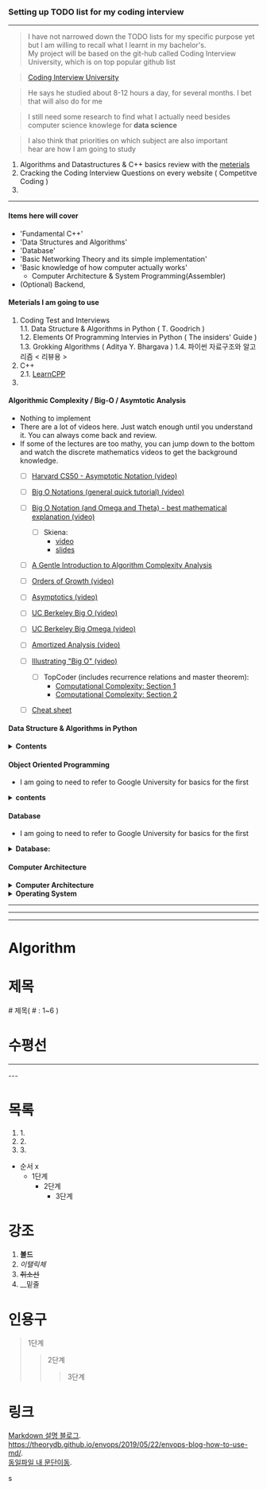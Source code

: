 ### Setting up TODO list for my coding interview 
___

> I have not narrowed down the TODO lists for my specific purpose yet but I am willing to recall what I learnt in my bachelor's.  
> My project will be based on the git-hub called Coding Interview University, which is on top popular github list  

> [Coding Interview University](https://github.com/jwasham/coding-interview-university/blob/master/README.md)  

> He says he studied about 8-12 hours a day, for several months. I bet that will also do for me  

> I still need some research to find what I actually need besides computer science knowlege for __data science__          

> I also think that priorities on which subject are also important  
> hear are how I am going to study   
1. Algorithms and Datastructures & C++ basics review with the [meterials](#Meterials-I-am-going-to-use)
2. Cracking the Coding Interview Questions on every website ( Competitve Coding )   
3. 

___

#### Items here will cover  
+ 'Fundamental C++'
+ 'Data Structures and Algorithms'<br> 
+ 'Database' <br> 
+ 'Basic Networking Theory and its simple implementation' <br> 
+ 'Basic knowledge of how computer actually works' <br> 
  + Computer Architecture & System Programming(Assembler) <br>
+ (Optional) Backend,  
  
#### Meterials I am going to use   
1. Coding Test and Interviews  
  1.1. Data Structure & Algorithms in Python ( T. Goodrich )     
  1.2. Elements Of Programming Intervies in Python ( The insiders' Guide )     
  1.3. Grokking Algorithms ( Aditya Y. Bhargava )
  1.4. 파이썬 자료구조와 알고리즘 < 리뷰용 > 
2. C++      
  2.1. [LearnCPP](https://www.learncpp.com)    
3. 


#### Algorithmic Complexity / Big-O / Asymtotic Analysis   
  - Nothing to implement     
  - There are a lot of videos here. Just watch enough until you understand it. You can always come back and review.  
  - If some of the lectures are too mathy, you can jump down to the bottom and watch the discrete mathematics videos to get the background knowledge.  
    - [ ] [Harvard CS50 - Asymptotic Notation (video)](https://www.youtube.com/watch?v=iOq5kSKqeR4)   
    - [ ] [Big O Notations (general quick tutorial) (video)](https://www.youtube.com/watch?v=V6mKVRU1evU)  
    - [ ] [Big O Notation (and Omega and Theta) - best mathematical explanation (video)](https://www.youtube.com/watch?v=ei-A_wy5Yxw&index=2&list=PL1BaGV1cIH4UhkL8a9bJGG356covJ76qN)  
      - [ ] Skiena:  
        - [video](https://www.youtube.com/watch?v=gSyDMtdPNpU&index=2&list=PLOtl7M3yp-DV69F32zdK7YJcNXpTunF2b)  
        - [slides](http://www3.cs.stonybrook.edu/~algorith/video-lectures/2007/lecture2.pdf)  
    - [ ] [A Gentle Introduction to Algorithm Complexity Analysis](http://discrete.gr/complexity/)  
    - [ ] [Orders of Growth (video)](https://www.coursera.org/lecture/algorithmic-thinking-1/orders-of-growth-6PKkX)  
    - [ ] [Asymptotics (video)](https://www.coursera.org/lecture/algorithmic-thinking-1/asymptotics-bXAtM)  
    - [ ] [UC Berkeley Big O (video)](https://archive.org/details/ucberkeley_webcast_VIS4YDpuP98)  
    - [ ] [UC Berkeley Big Omega (video)](https://archive.org/details/ucberkeley_webcast_ca3e7UVmeUc)  
    - [ ] [Amortized Analysis (video)](https://www.youtube.com/watch?v=B3SpQZaAZP4&index=10&list=PL1BaGV1cIH4UhkL8a9bJGG356covJ76qN)  
    - [ ] [Illustrating "Big O" (video)](https://www.coursera.org/lecture/algorithmic-thinking-1/illustrating-big-o-YVqzv)  
      - [ ] TopCoder (includes recurrence relations and master theorem):  
        - [Computational Complexity: Section 1](https://www.topcoder.com/community/competitive-programming/tutorials/computational-complexity-section-1/)  
        - [Computational Complexity: Section 2](https://www.topcoder.com/community/competitive-programming/tutorials/computational-complexity-section-2/)  
    - [ ] [Cheat sheet](http://bigocheatsheet.com/)
   
   
#### Data Structure & Algorithms in Python
<details>
  <summary><b> Contents </b></summary>  
  
+ __Data Structure__
  - [ ] Arrays 
  - [ ] Stacks, Queues, and Deques
  - [ ] Linked Lists 
    + Singly Linked Lists 
    + Cicularly Linked Lists
    + Doubly Linked Lists 
    + The Positional Lists 
  - [ ] Trees
    + General Trees
    + Binary Trees 
    + Tree Traversal Algorithms
    + Euler Tours and the Template Method Pattern 
  - [ ] Priority Queues 
    + Heaps 
    + Adaptable Priority Queues 
  - [ ] Maps, Hash Tables, and Skip Lists 
    + Maps and Dictionary 
    + Hash Tables 
    + Collision-Handling 
    + Sorted Maps 
    + Skip Lists 
  - [ ] Search Trees 
    + Binary Search Trees 
    + Balanced Search Trees 
    + AVL Trees 
    + Splay Trees 
    + (2,4) Trees 
    + Red-Black Trees ( Optional )
    
+ __Algorithms__
  - [ ] Sorting and Selection 
    + Merge Sort
    + Quick Sort 
    + Python Buil-In Algorithms 
    + Selection 
      + Prune-and-Search 
      + Randomized Quick-Select 
      + Analyzing Randomized Quick-Select 
  - [ ] Text Processing 
    + Abundance of Digitized Text 
    + Pattern Matching Algorithm 
    + Dynamic programming
    + Text Compression and the Greedy Method 
      + The Huffman Coding Algorithm 
      + The Greedy Method 
    + Standard/Compressed/Suffix/Tries 
    + Search Engine Indexing
  - [ ] Graph Algorithms 
    + BFS
    + DFS
    + Shortest Paths
      + Weighted Graphs
      + Dijkstra's Algorithm 
    + Minimum Spanning Trees 
      + Prim-Jarnfk Algorithm 
      + Kruskal's Algorithm
      + Disjoint Partitions and Union-Find Structures 
  - [ ] Memory Management and B-Trees 
    + Memory Management 
      + Memory Allocation / Garbage Collection 
    + Memory Hierarchies and Caching 
    + External Searching and B-Trees
      + (a,b) Trees 
      + B-Trees
      
+ NP, NP-Complete and Approximation [구글대학교 참고](https://github.com/jwasham/coding-interview-university/blob/master/README.md#interview-process--general-interview-prep)
      
</details>
   
   
#### Object Oriented Programming
- I am going to need to refer to Google University for basics for the first 
<details>
  <summary><b>contents</b></summary>  
</details>
   
    
#### Database
- I am going to need to refer to Google University for basics for the first 
<details>
  <summary><b>Database:</b></summary>  
 </details>
  
  
#### Computer Architecture
<details>
  <summary><b>Computer Architecture</b></summary>  
</details>

<details>
  <summary><b>Operating System </b></summary>  
</details>
  


___
___
___
# Algorithm 

# 제목
\# 제목( # : 1~6 ) 
# 수평선 
---
\---


# 목록 
1. 1\.
1. 2\.
1. 3\.
+ 순서 x
  - 1단계
    * 2단계
      + 3단계

# 강조 
1. __볼드__ 
1. _이탤릭체_
1. ~~취소선~~
1. __밑줄 


# 인용구 
> 1단계
>> 2단계
>>> 3단계


# 링크
[Markdown 설명 블로그](https://theorydb.github.io/envops/2019/05/22/envops-blog-how-to-use-md/).    
<https://theorydb.github.io/envops/2019/05/22/envops-blog-how-to-use-md/>.  
[동일파일 내 문단이동](#목록).  

s
